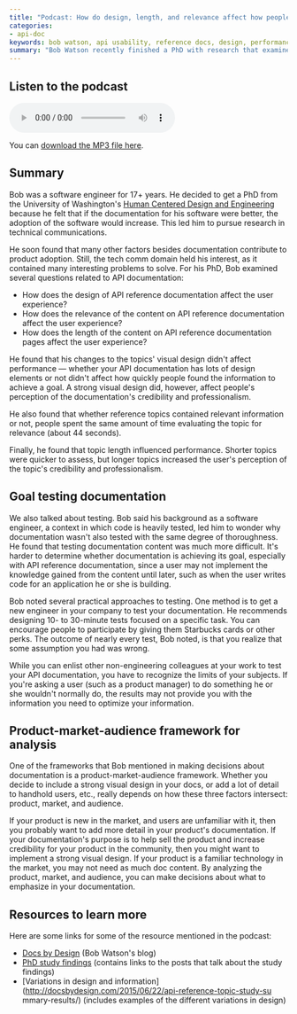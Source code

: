 ```yaml
---
title: "Podcast: How do design, length, and relevance affect how people use API reference docs — interview with Bob Watson"
categories:
- api-doc
keywords: bob watson, api usability, reference docs, design, performance, relevance, usability, testing, mythbusing
summary: "Bob Watson recently finished a PhD with research that examined how the design and content of API reference docs affects the user's performance. In this podcast, I talk with Bob about his findings and his other research interests, primarily around goal testing to measure documentation's effectiveness."
---
```


## Listen to the podcast

<p><audio controls="controls"><source src="http://www.podtrac.com/pts/redirect.mp3?http://idratherbetellingstories.com/podcasts/bobwatson_apidocs.mp3" type="audio/mpeg" /></audio></p>

You can <a href="http://www.podtrac.com/pts/redirect.mp3?http://idratherbetellingstories.com/podcasts/bobwatson_apidocs.mp3" alt="Bob Watson podcast on API docs"/>download the MP3 file here</a>.

## Summary

Bob was a software engineer for 17+ years. He decided to get a PhD from the University of Washington's [Human Centered Design and Engineering](http://www.hcde.washington.edu/) because he felt that if the documentation for his software were better, the adoption of the software would increase. This led him to pursue research in technical communications. 

He soon found that many other factors besides documentation contribute to product adoption. Still, the tech comm domain held his interest, as it contained many interesting problems to solve. For his PhD, Bob examined several questions related to API documentation:

* How does the design of API reference documentation affect the user experience?
* How does the relevance of the content on API reference documentation affect the user experience?
* How does the length of the content on API reference documentation pages affect the user experience?

He found that his changes to the topics' visual design didn't affect performance — whether your API documentation has lots of design elements or not didn't affect how quickly people found the information to achieve a goal. A strong visual design did, however, affect people's perception of the documentation's credibility and professionalism.

He also found that whether reference topics contained relevant information or not, people spent the same amount of time evaluating the topic for relevance (about 44 seconds).

Finally, he found that topic length influenced performance. Shorter topics were quicker to assess, but longer topics increased the user's perception of the topic's credibility and professionalism.

## Goal testing documentation

We also talked about testing. Bob said his background as a software engineer, a context in which code is heavily tested, led him to wonder why documentation wasn't also tested with the same degree of thoroughness. He found that testing documentation content was much more difficult. It's harder to determine whether documentation is achieving its goal, especially with API reference documentation, since a user may not implement the knowledge gained from the content until later, such as when the user writes code for an application he or she is building.

Bob noted several practical approaches to testing. One method is to get a new engineer in your company to test your documentation. He recommends designing 10- to 30-minute tests focused on a specific task. You can encourage people to participate by giving them Starbucks cards or other perks. The outcome of nearly every test, Bob noted, is that you realize that some assumption you had was wrong.

While you can enlist other non-engineering colleagues at your work to test your API documentation, you have to recognize the limits of your subjects. If you're asking a user (such as a product manager) to do something he or she wouldn't normally do, the results may not provide you with the information you need to optimize your information.

## Product-market-audience framework for analysis

One of the frameworks that Bob mentioned in making decisions about documentation is a product-market-audience framework. Whether you decide to include a strong visual design in your docs, or add a lot of detail to handhold users, etc., really depends on how these three factors intersect: product, market, and audience.

If your product is new in the market, and users are unfamiliar with it, then you probably want to add more detail in your product's documentation. If your documentation's purpose is to help sell the product and increase credibility for your product in the community, then you might want to implement a strong visual design. If your product is a familiar technology in the market, you may not need as much doc content. By analyzing the product, market, and audience, you can make decisions about what to emphasize in your documentation.

## Resources to learn more

Here are some links for some of the resource mentioned in the podcast:

* [Docs by Design](http://docsbydesign.com/) (Bob Watson's blog)
* [PhD study findings](http://docsbydesign.com/category/phd-dissertation-study/) (contains links to the posts that talk about the study findings)
* [Variations in design and information](http://docsbydesign.com/2015/06/22/api-reference-topic-study-su
mmary-results/) (includes examples of the different variations in design)